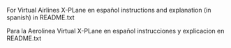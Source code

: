 For Virtual Airlines X-PLane en español
instructions and explanation (in spanish) in README.txt 

Para la Aerolinea Virtual X-PLane en español
instrucciones y explicacion en README.txt